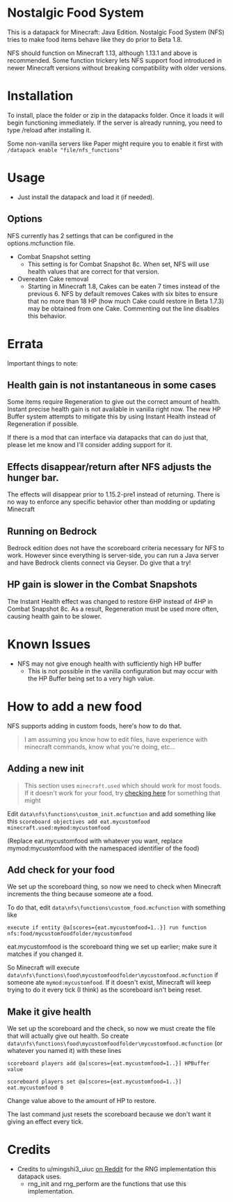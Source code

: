 # Nostalgic Food System
This is a datapack for Minecraft: Java Edition.
Nostalgic Food System (NFS) tries to make food items behave like they do prior to Beta 1.8.

NFS should function on Minecraft 1.13, although 1.13.1 and above is recommended. Some function trickery lets NFS support food introduced in newer Minecraft versions without breaking compatibility with older versions.

# Installation
To install, place the folder or zip in the datapacks folder. Once it loads it will begin functioning immediately.
If the server is already running, you need to type /reload after installing it.

Some non-vanilla servers like Paper might require you to enable it first with `/datapack enable "file/nfs_functions"`

# Usage
- Just install the datapack and load it (if needed).

## Options
NFS currently has 2 settings that can be configured in the options.mcfunction file.
* Combat Snapshot setting
  * This setting is for Combat Snapshot 8c. When set, NFS will use health values that are correct for that version.
* Overeaten Cake removal
  * Starting in Minecraft 1.8, Cakes can be eaten 7 times instead of the previous 6. NFS by default removes Cakes with six bites to ensure that no more than 18 HP (how much Cake could restore in Beta 1.7.3) may be obtained from one Cake. Commenting out the line disables this behavior.

# Errata
Important things to note:
## Health gain is not instantaneous in some cases
Some items require Regeneration to give out the correct amount of health. Instant precise health gain is not available in vanilla right now.
The new HP Buffer system attempts to mitigate this by using Instant Health instead of Regeneration if possible.

If there is a mod that can interface via datapacks that can do just that, please let me know and I'll consider adding support for it.

## Effects disappear/return after NFS adjusts the hunger bar.
The effects will disappear prior to 1.15.2-pre1 instead of returning.
There is no way to enforce any specific behavior other than modding or updating Minecraft
## Running on Bedrock
Bedrock edition does not have the scoreboard criteria necessary for NFS to work. However since everything is server-side, you can run a Java server and have Bedrock clients connect via Geyser. Do give that a try!
## HP gain is slower in the Combat Snapshots
The Instant Health effect was changed to restore 6HP instead of 4HP in Combat Snapshot 8c. As a result, Regeneration must be used more often, causing health gain to be slower.

# Known Issues
- NFS may not give enough health with sufficiently high HP buffer
  - This is not possible in the vanilla configuration but may occur with the HP Buffer being set to a very high value.

# How to add a new food
NFS supports adding in custom foods, here's how to do that.
> I am assuming you know how to edit files, have experience with minecraft commands, know what you're doing, etc...
## Adding a new init
> This section uses `minecraft.used` which should work for most foods. If it doesn't work for your food, try [checking here](https://minecraft.fandom.com/wiki/Scoreboard?so=search#Compound_criteria) for something that might

Edit `data\nfs\functions\custom_init.mcfunction` and add something like this
`scoreboard objectives add eat.mycustomfood minecraft.used:mymod:mycustomfood`

(Replace eat.mycustomfood with whatever you want, replace mymod:mycustomfood with the namespaced identifier of the food)
## Add check for your food
We set up the scoreboard thing, so now we need to check when Minecraft increments the thing because someone ate a food.

To do that, edit `data\nfs\functions\custom_food.mcfunction` with something like

`execute if entity @a[scores={eat.mycustomfood=1..}] run function nfs:food/mycustomfoodfolder/mycustomfood`

eat.mycustomfood is the scoreboard thing we set up earlier; make sure it matches if you changed it.

So Minecraft will execute `data\nfs\functions\food\mycustomfoodfolder\mycustomfood.mcfunction` if someone ate `mymod:mycustomfood`. If it doesn't exist, Minecraft will keep trying to do it every tick (I think) as the scoreboard isn't being reset.

## Make it give health
We set up the scoreboard and the check, so now we must create the file that will actually give out health.
So create `data\nfs\functions\food\mycustomfoodfolder\mycustomfood.mcfunction` (or whatever you named it) with these lines

`scoreboard players add @a[scores={eat.mycustomfood=1..}] HPBuffer value`

`scoreboard players set @a[scores={eat.mycustomfood=1..}] eat.mycustomfood 0`

Change value above to the amount of HP to restore.

The last command just resets the scoreboard because we don't want it giving an effect every tick.

# Credits
* Credits to u/mingshi3_uiuc [on Reddit](http://redd.it/vv68n6) for the RNG implementation this datapack uses.
  * rng_init and rng_perform are the functions that use this implementation.
